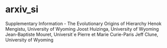 # arxiv_si

Supplementary Information - The Evolutionary Origins of Hierarchy
Henok Mengistu, University of Wyoming
Joost Huizinga, University of Wyoming
Jean-Baptiste Mouret, Universit´e Pierre et Marie Curie-Paris
Jeff Clune, University of Wyoming
